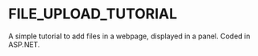 # FILE_UPLOAD_TUTORIAL
A simple tutorial to add files in a webpage, displayed in a panel. Coded in ASP.NET.
